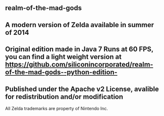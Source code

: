 realm-of-the-mad-gods
---------------------
A modern version of Zelda available in summer of 2014
-----------------------------------------------------
Original edition made in Java 7
Runs at 60 FPS, you can find a light weight version at https://github.com/siliconincorporated/realm-of-the-mad-gods--python-edition-
-----------------------------------------------------
Published under the Apache v2 License, avalible for redistribution and/or modification
-----------------------------------------------------
All Zelda trademarks are property of Nintendo Inc.